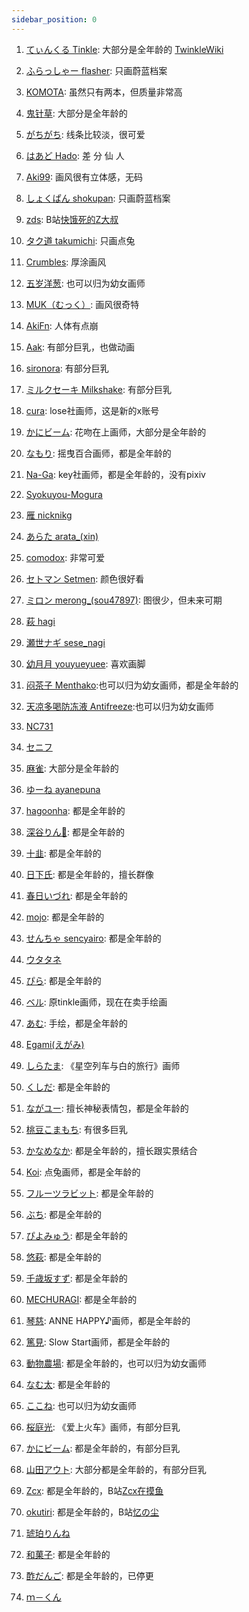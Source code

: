 ```yaml
---
sidebar_position: 0
---
```


1. [てぃんくる Tinkle](https://x.com/mubialice/media): 大部分是全年龄的 [TwinkleWiki](https://twinkle.kikkaai.com/)

2. [ふらっしゃー flasher](https://www.pixiv.net/users/102659495/illustrations): 只画蔚蓝档案

3. [KOMOTA](https://www.pixiv.net/users/17532381/illustrations): 虽然只有两本，但质量非常高

4. [鬼针草](https://www.pixiv.net/users/6049901/illustrations): 大部分是全年龄的

5. [がちがち](https://www.pixiv.net/users/41989573/illustrations): 线条比较淡，很可爱

6. [はあど Hado](https://www.pixiv.net/users/18934609/illustrations): 差 分 仙 人

7. [Aki99](https://www.pixiv.net/users/24992801/illustrations): 画风很有立体感，无码

8. [しょくぱん shokupan](https://www.pixiv.net/users/1168970/illustrations): 只画蔚蓝档案

9. [zds](https://www.pixiv.net/users/14094820/illustrations): B站[快饿死的Z大叔](https://space.bilibili.com/5776406/dynamic)

10. [タク道 takumichi](https://www.pixiv.net/users/7774279/illustrations): 只画点兔

11. [Crumbles](https://www.pixiv.net/users/40169508/illustrations): 厚涂画风

12. [五岁洋葱](https://www.pixiv.net/users/28184282/illustrations): 也可以归为幼女画师

13. [MUK（むっく）](https://www.pixiv.net/users/4234383/illustrations): 画风很奇特

14. [AkiFn](https://www.pixiv.net/users/3231927/illustrations): 人体有点崩

15. [Aak](https://www.pixiv.net/users/22601389/illustrations): 有部分巨乳，也做动画

16. [sironora](https://www.pixiv.net/users/13000627/illustrations): 有部分巨乳

17. [ミルクセーキ Milkshake](https://www.pixiv.net/users/569672/illustrations): 有部分巨乳

18. [cura](https://x.com/curacuracura/media): lose社画师，这是新的x账号

19. [かにビーム](https://www.pixiv.net/users/3439325/illustrations): 花吻在上画师，大部分是全年龄的

20. [なもり](https://x.com/_namori_/media): 摇曳百合画师，都是全年龄的

21. [Na-Ga](https://x.com/iktd13_/media): key社画师，都是全年龄的，没有pixiv

22. [Syokuyou-Mogura](https://www.pixiv.net/users/579672/illustrations)

23. [雁 nicknikg](https://www.pixiv.net/users/577076/illustrations)

24. [あらた arata_(xin)](https://www.pixiv.net/users/7724185/illustrations)

25. [comodox](https://www.pixiv.net/users/4252792/illustrations): 非常可爱

26. [セトマン Setmen](https://www.pixiv.net/users/7075448/illustrations): 颜色很好看

27. [ミロン merong_(sou47897)](https://www.pixiv.net/users/4331651/illustrations): 图很少，但未来可期

28. [萩 hagi](https://www.pixiv.net/users/66371932/illustrations)

29. [瀬世ナギ sese_nagi](https://www.pixiv.net/users/63958228/illustrations)

30. [幼月月 youyueyuee](https://www.pixiv.net/users/10344581/illustrations): 喜欢画脚

31. [闷茶子 Menthako](https://www.pixiv.net/users/5373467/illustrations):也可以归为幼女画师，都是全年龄的

32. [天凉多喝防冻液 Antifreeze](https://www.pixiv.net/users/15849699/illustrations):也可以归为幼女画师

33. [NC731](https://www.pixiv.net/users/3372346/illustrations)

34. [セニフ](https://www.pixiv.net/users/4272325/illustrations)

35. [麻雀](https://www.pixiv.net/users/87833254/illustrations): 大部分是全年龄的

36. [ゆーね ayanepuna](https://www.pixiv.net/users/1308869/illustrations)

37. [hagoonha](https://www.pixiv.net/users/37929892/illustrations): 都是全年龄的

38. [深谷りん🐥](https://www.pixiv.net/users/76840940/illustrations): 都是全年龄的

39. [十韭](https://www.pixiv.net/users/42973578/illustrations): 都是全年龄的

40. [日下氏](https://www.pixiv.net/users/29942/illustrations): 都是全年龄的，擅长群像

41. [春日いづれ](https://www.pixiv.net/users/755446/illustrations): 都是全年龄的

42. [mojo](https://www.pixiv.net/users/94576902/illustrations): 都是全年龄的

43. [せんちゃ sencyairo](https://www.pixiv.net/users/3388329/illustrations): 都是全年龄的

44. [ウタタネ](https://www.pixiv.net/users/12713181/illustrations)

45. [ぴら](https://www.pixiv.net/users/597447/illustrations): 都是全年龄的

46. [ベル](https://www.pixiv.net/users/2998007/illustrations): 原tinkle画师，现在在卖手绘画

47. [あむ](https://www.pixiv.net/artworks/127976243): 手绘，都是全年龄的

48. [Egami(えがみ)](https://www.pixiv.net/users/64390150/illustrations)

49. [しらたま](https://www.pixiv.net/users/705370/illustrations): 《星空列车与白的旅行》画师

50. [くしだ](https://www.pixiv.net/users/11441042/illustrations): 都是全年龄的

51. [ながユー](https://www.pixiv.net/users/2509595/illustrations): 擅长神秘表情包，都是全年龄的

52. [桃豆こまもち](https://www.pixiv.net/users/42658805/illustrations): 有很多巨乳

53. [かなめなか](https://www.pixiv.net/users/28246124/illustrations): 都是全年龄的，擅长跟实景结合

54. [Koi](https://www.pixiv.net/users/330328/illustrations): 点兔画师，都是全年龄的

55. [フルーツラビット](https://www.pixiv.net/users/14171585/illustrations): 都是全年龄的

56. [ぶち](https://www.pixiv.net/users/41545673/illustrations): 都是全年龄的

57. [ぴよみゅう](https://www.pixiv.net/users/12838739/illustrations): 都是全年龄的

58. [悠萩](https://x.com/yuuhagi/media): 都是全年龄的

59. [千歳坂すず](https://www.pixiv.net/users/15956/illustrations): 都是全年龄的

60. [MECHURAGI](https://www.pixiv.net/users/3290757/illustrations): 都是全年龄的

61. [琴慈](https://x.com/cotoji_69/media): ANNE HAPPY♪画师，都是全年龄的

62. [篤見](https://x.com/1093yuiko/media): Slow Start画师，都是全年龄的

63. [動物農場](https://www.pixiv.net/users/32369927/illustrations): 都是全年龄的，也可以归为幼女画师

64. [なむ太](https://x.com/namu_t22/media): 都是全年龄的

65. [ここね](https://www.pixiv.net/users/20898295/illustrations): 也可以归为幼女画师

66. [桜庭光](https://www.pixiv.net/users/1423422/illustrations): 《爱上火车》画师，有部分巨乳

67. [かにビーム](https://www.pixiv.net/users/3439325/illustrations): 都是全年龄的，有部分巨乳

68. [山田アウト](https://www.pixiv.net/users/54367082/illustrations): 大部分都是全年龄的，有部分巨乳

69. [Zcx](https://www.pixiv.net/users/76249990/illustrations): 都是全年龄的，B站[Zcx在摸鱼](https://space.bilibili.com/346043437/upload/opus)

70. [okutiri](https://www.pixiv.net/users/15185054/illustrations): 都是全年龄的，B站[忆の尘](https://space.bilibili.com/27512611/dynamic)

71. [琥珀りんね](https://www.pixiv.net/users/79669498/illustrations)

72. [和菓子](https://x.com/wagashi928/media): 都是全年龄的

73. [酢だんご](https://x.com/_sudango/media): 都是全年龄的，已停更

74. [ｍ－くん](https://www.pixiv.net/users/899657/illustrations)
